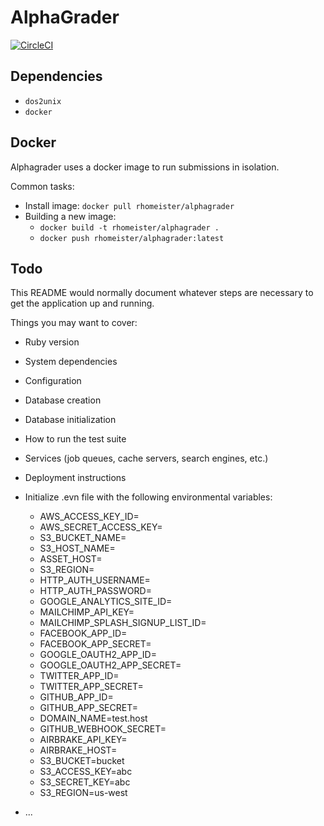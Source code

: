 # AlphaGrader

[![CircleCI](https://circleci.com/gh/rhomeister/alphagrader.svg?style=svg)](https://circleci.com/gh/rhomeister/alphagrader)

## Dependencies

- `dos2unix`
- `docker`

## Docker
Alphagrader uses a docker image to run submissions in isolation.

Common tasks:

- Install image: `docker pull rhomeister/alphagrader`
- Building a new image:
  - `docker build -t rhomeister/alphagrader .`
  - `docker push rhomeister/alphagrader:latest`

## Todo

This README would normally document whatever steps are necessary to get the
application up and running.

Things you may want to cover:

* Ruby version

* System dependencies

* Configuration

* Database creation

* Database initialization

* How to run the test suite

* Services (job queues, cache servers, search engines, etc.)

* Deployment instructions

* Initialize .evn file with the following environmental variables:
  * AWS_ACCESS_KEY_ID=
  * AWS_SECRET_ACCESS_KEY=
  * S3_BUCKET_NAME=
  * S3_HOST_NAME=
  * ASSET_HOST=
  * S3_REGION=
  * HTTP_AUTH_USERNAME=
  * HTTP_AUTH_PASSWORD=
  * GOOGLE_ANALYTICS_SITE_ID=
  * MAILCHIMP_API_KEY=
  * MAILCHIMP_SPLASH_SIGNUP_LIST_ID=
  * FACEBOOK_APP_ID=
  * FACEBOOK_APP_SECRET=
  * GOOGLE_OAUTH2_APP_ID=
  * GOOGLE_OAUTH2_APP_SECRET=
  * TWITTER_APP_ID=
  * TWITTER_APP_SECRET=
  * GITHUB_APP_ID=
  * GITHUB_APP_SECRET=
  * DOMAIN_NAME=test.host
  * GITHUB_WEBHOOK_SECRET=
  * AIRBRAKE_API_KEY=
  * AIRBRAKE_HOST=
  * S3_BUCKET=bucket
  * S3_ACCESS_KEY=abc
  * S3_SECRET_KEY=abc
  * S3_REGION=us-west

* ...
